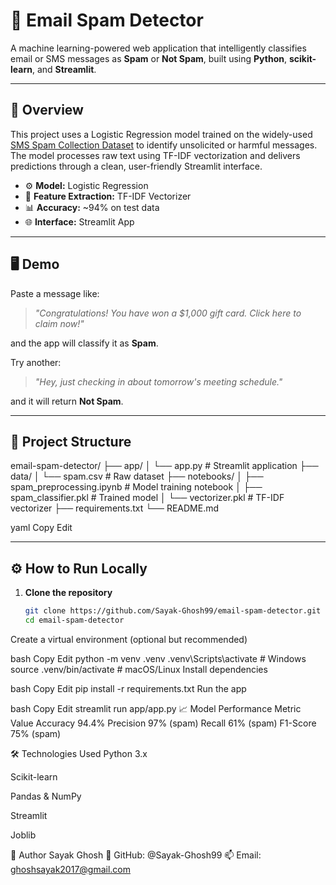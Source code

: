 # 📧 Email Spam Detector

A machine learning-powered web application that intelligently classifies email or SMS messages as **Spam** or **Not Spam**, built using **Python**, **scikit-learn**, and **Streamlit**.

---

## 🚀 Overview

This project uses a Logistic Regression model trained on the widely-used [SMS Spam Collection Dataset](https://www.kaggle.com/datasets/uciml/sms-spam-collection-dataset) to identify unsolicited or harmful messages. The model processes raw text using TF-IDF vectorization and delivers predictions through a clean, user-friendly Streamlit interface.

- ⚙️ **Model:** Logistic Regression  
- 🧠 **Feature Extraction:** TF-IDF Vectorizer  
- 📊 **Accuracy:** ~94% on test data  
- 🌐 **Interface:** Streamlit App  

---

## 🖥️ Demo

Paste a message like:

> *"Congratulations! You have won a $1,000 gift card. Click here to claim now!"*

and the app will classify it as **Spam**.

Try another:

> *"Hey, just checking in about tomorrow's meeting schedule."*

and it will return **Not Spam**.

---

## 📁 Project Structure

email-spam-detector/
├── app/
│ └── app.py # Streamlit application
├── data/
│ └── spam.csv # Raw dataset
├── notebooks/
│ ├── spam_preprocessing.ipynb # Model training notebook
│ ├── spam_classifier.pkl # Trained model
│ └── vectorizer.pkl # TF-IDF vectorizer
├── requirements.txt
└── README.md

yaml
Copy
Edit

---

## ⚙️ How to Run Locally

1. **Clone the repository**
   ```bash
   git clone https://github.com/Sayak-Ghosh99/email-spam-detector.git
   cd email-spam-detector
Create a virtual environment (optional but recommended)

bash
Copy
Edit
python -m venv .venv
.venv\Scripts\activate  # Windows
source .venv/bin/activate  # macOS/Linux
Install dependencies

bash
Copy
Edit
pip install -r requirements.txt
Run the app

bash
Copy
Edit
streamlit run app/app.py
📈 Model Performance
Metric	Value
Accuracy	94.4%
Precision	97% (spam)
Recall	61% (spam)
F1-Score	75% (spam)

🛠️ Technologies Used
Python 3.x

Scikit-learn

Pandas & NumPy

Streamlit

Joblib

👤 Author
Sayak Ghosh
🔗 GitHub: @Sayak-Ghosh99
📫 Email: ghoshsayak2017@gmail.com
